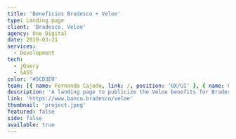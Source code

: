 ```yaml
---
title: 'Beneficios Bradesco + Veloe'
type: Landing page
client: 'Bradesco, Veloe'
agency: One Digital
date: 2019-03-21
services:
  - Development
tech:
  - jQuery
  - SASS
color: '#5CD3E0'
team: [{ name: Fernanda Cajado, link: /, position: 'UX/UI' }, { name: Fernanda Serra, link: /, position: 'UX/UI' }]
description: 'A landing page to publicize the Veloe benefits for Bradesco clients.'
link: 'https://www.banco.bradesco/veloe'
thumbnail: 'project.jpeg'
featured: false
side: false
available: true
---
```

